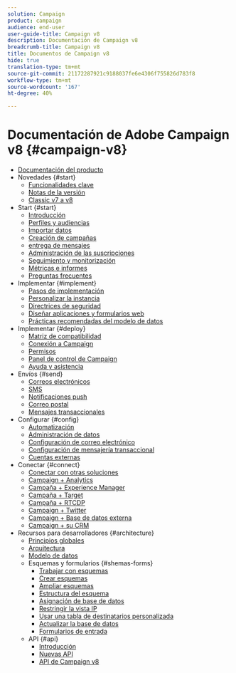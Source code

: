```yaml
---
solution: Campaign
product: campaign
audience: end-user
user-guide-title: Campaign v8
description: Documentación de Campaign v8
breadcrumb-title: Campaign v8
title: Documentos de Campaign v8
hide: true
translation-type: tm+mt
source-git-commit: 21172287921c9188037fe6e4306f755826d783f8
workflow-type: tm+mt
source-wordcount: '167'
ht-degree: 40%

---
```



# Documentación de Adobe Campaign v8 {#campaign-v8}

+ [Documentación del producto](campaign-home.md)
+ Novedades {#start}
   + [Funcionalidades clave](start/whats-new.md)
   + [Notas de la versión](start/release-notes.md)
   + [Classic v7 a v8](start/capability-matrix.md)
+ Start {#start}
   + [Introducción](start/get-started.md)
   + [Perfiles y audiencias](start/audiences.md)
   + [Importar datos](start/import.md)
   + [Creación de campañas](start/campaigns.md)
   + [entrega de mensajes](start/create-message.md)
   + [Administración de las suscripciones](start/subscriptions.md)
   + [Seguimiento y monitorización](start/tracking.md)
   + [Métricas e informes](start/reporting.md)
   + [Preguntas frecuentes](start/campaign-faq.md)
+ Implementar {#implement}
   + [Pasos de implementación](start/implement.md)
   + [Personalizar la instancia](dev/customize.md)
   + [Directrices de seguridad](config/security.md)
   + [Diseñar aplicaciones y formularios web](dev/webapps.md)
   + [Prácticas recomendadas del modelo de datos](dev/datamodel-best-practices.md)
+ Implementar {#deploy}
   + [Matriz de compatibilidad](start/compatibility-matrix.md)
   + [Conexión a Campaign](start/connect.md)
   + [Permisos](start/permissions.md)
   + [Panel de control de Campaign](config/self-service.md)
   + [Ayuda y asistencia](start/support.md)
+ Envíos {#send}
   + [Correos electrónicos](send/email.md)
   + [SMS](send/sms.md)
   + [Notificaciones push](send/push.md)
   + [Correo postal](send/direct-mail.md)
   + [Mensajes transaccionales](send/transactional.md)
+ Configurar {#config}
   + [Automatización](config/workflows.md)
   + [Administración de datos](config/replication.md)
   + [Configuración de correo electrónico](config/email-settings.md)
   + [Configuración de mensajería transaccional](config/transactional-msg-settings.md)
   + [Cuentas externas](config/external-accounts.md)
+ Conectar {#connect}
   + [Conectar con otras soluciones](connect/integration.md)
   + [Campaign + Analytics](connect/ac-aa.md)
   + [Campaña + Experience Manager](connect/ac-aem.md)
   + [Campaña + Target](connect/ac-at.md)
   + [Campaña + RTCDP](connect/ac-rtcdp.md)
   + [Campaign + Twitter](connect/ac-tw.md)
   + [Campaign + Base de datos externa](connect/fda.md)
   + [Campaign + su CRM](connect/crm.md)
+ Recursos para desarrolladores {#architecture}
   + [Principios globales](dev/general-architecture.md)
   + [Arquitectura](dev/architecture.md)
   + [Modelo de datos](dev/datamodel.md)
   + Esquemas y formularios {#shemas-forms}
      + [Trabajar con esquemas](dev/schemas.md)
      + [Crear esquemas](dev/create-schema.md)
      + [Ampliar esquemas](dev/extend-schema.md)
      + [Estructura del esquema](dev/schema-structure.md)
      + [Asignación de base de datos](dev/database-mapping.md)
      + [Restringir la vista IP](dev/restrict-pi-view.md)
      + [Usar una tabla de destinatarios personalizada](dev/custom-recipient.md)
      + [Actualizar la base de datos](dev/update-database-structure.md)
      + [Formularios de entrada](dev/forms.md)
   + API {#api}
      + [Introducción](dev/api.md)
      + [Nuevas API](dev/new-apis.md)
      + [API de Campaign v8](https://docs.adobe.com/content/help/en/campaign-classic/technicalresources/api/index.html)


